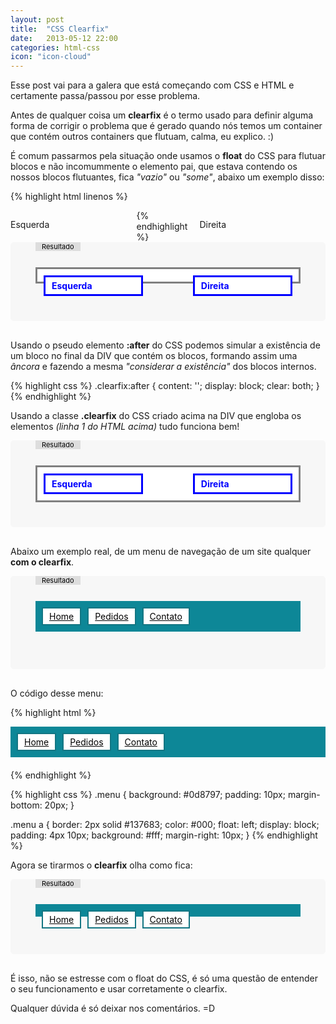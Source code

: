 ```yaml
---
layout: post
title:  "CSS Clearfix"
date:   2013-05-12 22:00
categories: html-css
icon: "icon-cloud"
---
```


<style>
    .example-container {
        position: relative;
        background: rgb(247, 247, 247);
        padding: 40px;
        overflow: hidden;
        margin-bottom: 30px;
        border-radius: 5px;
    }

    .clearfix:after {
        content: '';
        display: block;
        clear: both;
    }

    .example-container:before {
        top: 0;
        position: absolute;
        padding: 0 10px;
        content: 'Resultado';
        background: rgb(221, 221, 221);
        font-size: 11px;
        color: #000;
    }

    .float-container {
        border: 3px solid gray;
        padding: 10px;
        background: #fff;
    }

    .float-box {
        background: white;
        border: 3px solid blue;
        padding: 5px 10px;
        box-sizing: border-box;
    }

    .float-box p {
        margin: 0;
        color: blue;
        font-weight: bold;
    }
</style>

Esse post vai para a galera que está começando com CSS e HTML e certamente passa/passou por esse problema.

Antes de qualquer coisa um **clearfix** é o termo usado para definir alguma forma de corrigir o problema que é gerado quando nós temos um container que contém outros containers que flutuam, calma, eu explico. :)

É comum passarmos pela situação onde usamos o **float** do CSS para flutuar blocos e não incomummente o elemento pai, que estava contendo os nossos blocos flutuantes, fica *"vazio"* ou *"some"*, abaixo um exemplo disso:

{% highlight html linenos %}
<div>
    <div style="float: left; width: 40%;">
        <p>Esquerda</p>
    </div>
    <div style="float: right; width: 40%;">
        <p>Direita</p>
    </div>
</div>
{% endhighlight %}

<div class="example-container">
    <div class="float-container">
        <div class="float-box" style="float: left; width: 40%;">
            <p>Esquerda</p>
        </div>
        <div class="float-box" style="float: right; width: 40%;">
            <p>Direita</p>
        </div>
    </div>
</div>

Usando o pseudo elemento **:after** do CSS podemos simular a existência de um bloco no final da DIV que contém os blocos, formando assim uma *âncora* e fazendo a mesma *"considerar a existência"* dos blocos internos.

{% highlight css %}
.clearfix:after {
    content: '';
    display: block;
    clear: both;
}
{% endhighlight %}

Usando a classe **.clearfix** do CSS criado acima na DIV que engloba os elementos *(linha 1 do HTML acima)* tudo funciona bem!

<div class="example-container">
    <div class="float-container clearfix">
        <div class="float-box" style="float: left; width: 40%;">
            <p>Esquerda</p>
        </div>
        <div class="float-box" style="float: right; width: 40%;">
            <p>Direita</p>
        </div>
    </div>
</div>

Abaixo um exemplo real, de um menu de navegação de um site qualquer **com o clearfix**.

<style>
    .menu {
        background: #0d8797;
        padding: 10px;
        margin-bottom: 20px;
    }

    .menu a {
        border: 2px solid #137683;
        color: #000;
        float: left;
        display: block;
        padding: 4px 10px;
        background: #fff;
        margin-right: 10px;
    }
</style>

<div class="example-container">
    <div class="menu clearfix">
        <a href="#">Home</a>
        <a href="#">Pedidos</a>
        <a href="#">Contato</a>
    </div>
</div>

O código desse menu:

{% highlight html %}
<div class="menu clearfix">
    <a href="#">Home</a>
    <a href="#">Pedidos</a>
    <a href="#">Contato</a>
</div>
{% endhighlight %}

{% highlight css %}
.menu {
    background: #0d8797;
    padding: 10px;
    margin-bottom: 20px;
}

.menu a {
    border: 2px solid #137683;
    color: #000;
    float: left;
    display: block;
    padding: 4px 10px;
    background: #fff;
    margin-right: 10px;
}
{% endhighlight %}

Agora se tirarmos o **clearfix** olha como fica:

<div class="example-container">
    <div class="menu">
        <a href="#">Home</a>
        <a href="#">Pedidos</a>
        <a href="#">Contato</a>
    </div>
</div>

É isso, não se estresse com o float do CSS, é só uma questão de entender o seu funcionamento e usar corretamente o clearfix.

Qualquer dúvida é só deixar nos comentários. =D